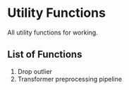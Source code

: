 # Utility Functions
All utility functions for working.

## List of Functions
1. Drop outlier
2. Transformer preprocessing pipeline
